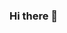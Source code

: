### Hi there 👋

<!--
**crmiguez/crmiguez** is a ✨ _special_ ✨ repository because its `README.md` (this file) appears on your GitHub profile.

Hi everyone! I am Candida Rodriguez (crmiguez) from Ourense, Galicia, Spain. I am a web developer, postgraduated engineering student, and programmer. My interests range from technology to programming. I am also interested in design, entrepreneurship, and reading.

🔭 I’m currently working on my Final Project at last year of CS Engineering Master. 🌱 I am also currently learning AngularJS and Python.

My great experiece in 2020-2021: #ODSCEurope

📫 How to reach me: 

Contact: https://crmiguez.wordpress.com/contacto/
Medium profile: https://medium.com/@crmiguez

😄 Pronouns: she/her, ze

💬 Ask me about latest projects and ideas

🤔 I’m looking for help with either local, national and international projects

⚡ Fun fact: The Power Of Attitude :wink:
